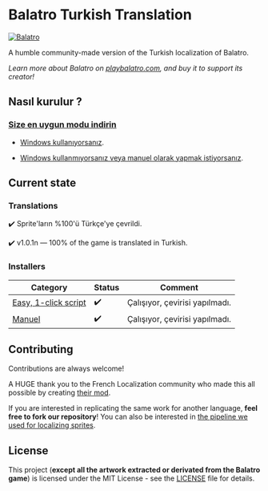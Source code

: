 # Balatro Turkish Translation

[![Balatro](https://www.playbalatro.com/assets/logo2-C9SU2BrI.png)](https://www.playbalatro.com/)

A humble community-made version of the Turkish localization of Balatro.

_Learn more about Balatro on [playbalatro.com](https://www.playbalatro.com/), and buy it to support its creator!_

## Nasıl kurulur ?

### [Size en uygun modu indirin](https://github.com/ceeprus/balatro-turkish-translations/releases/latest)

- [Windows kullanıyorsanız](QUICKSTART.md).

- [Windows kullanmıyorsanız veya manuel olarak yapmak istiyorsanız](INSTALL.md).

## Current state

### Translations

✔️ Sprite'ların %100'ü Türkçe'ye çevrildi.

✔️ v1.0.1n — 100% of the game is translated in Turkish.

### Installers

| Category                              | Status | Comment                        |
| ------------------------------------- | ------ | ------------------------------ |
| [Easy, 1-click script](QUICKSTART.md) | ✔️     | Çalışıyor, çevirisi yapılmadı. |
| [Manuel](INSTALL.md)                  | ✔️     | Çalışıyor, çevirisi yapılmadı. |

## Contributing

Contributions are always welcome!

A HUGE thank you to the French Localization community who made this all possible by creating [their mod](https://github.com/FrBmt-BIGetNouf/balatro-french-translations/).

If you are interested in replicating the same work for another language, **feel free to fork our repository**! You can also be interested in [the pipeline we used for localizing sprites](https://github.com/ceeprus/balatro-sprites-i18n).

## License

This project (**except all the artwork extracted or derivated from the Balatro game**) is licensed under the MIT License - see the [LICENSE](LICENSE) file for details.
